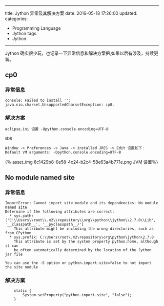 ﻿----
title: Jython 异常及其解决方案
date: 2016-05-18 17:26:00
updated:
categories: 
- Programming Language
- Jython
tags:
- Jython
----

Jython 确实很少玩，也记录一下异常信息和解决方案把,如果以后有涉及，持续更新。

## cp0

### 异常信息
```
console: Failed to install '': java.nio.charset.UnsupportedCharsetException: cp0.  
```
### 解决方案
```
eclipse.ini 设置 -Dpython.console.encoding=UTF-8

或者

Window -> Preferences -> Java -> installed JRES -> Edit 设置如下：
Default VM arguments: -Dpython.console.encoding=UTF-8
```

{% asset_img  6c1429b8-0e58-4c24-b2c4-58e63a4b771e.png JVM 设置%}

## No module named site
### 异常信息
```
ImportError: Cannot import site module and its dependencies: No module named site
Determine if the following attributes are correct:
  * sys.path: ['C:\\Users\\root\\.m2\\repository\\org\\python\\jython\\2.7.0\\Lib', '__classpath__', '__pyclasspath__/']
    This attribute might be including the wrong directories, such as from CPython
  * sys.prefix: C:\Users\root\.m2\repository\org\python\jython\2.7.0
    This attribute is set by the system property python.home, although it can
    be often automatically determined by the location of the Jython jar file

You can use the -S option or python.import.site=false to not import the site module
```

### 解决方案
```
	static {
		System.setProperty("python.import.site", "false");
	}
```